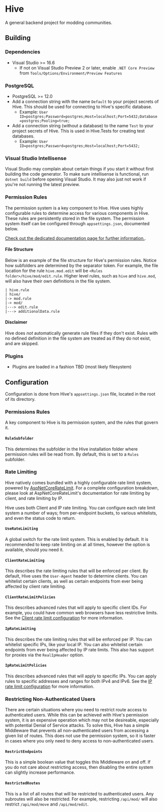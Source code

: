 # Hive

A general backend project for modding communities.

## Building

### Dependencies

- Visual Studio >= 16.6
  - If not on Visual Studio Preview 2 or later, enable `.NET Core Preview` from `Tools/Options/Environment/Preview Features`

### PostgreSQL

- PostgreSQL >= 12.0
- Add a connection string with the name `Default` to your project secrets of Hive. This should be used for connecting to 
  Hive's specific database.
  - Example: `User ID=postgres;Password=postgres;Host=localhost;Port=5432;Database=postgres;Pooling=true;`
- Add a connection string (without a database) to the name `Test` to your project secrets of Hive. This is used in Hive.Tests for creating test databases.
  - Example: `User ID=postgres;Password=postgres;Host=localhost;Port=5432;`

### Visual Studio Intellisense

Visual Studio may complain about certain things if you start it without first building the code generator.
To make sure intellisense is functional, run `dotnet build` before opening Visual Studio. It may also just
not work if you're not running the latest preview.

### Permission Rules

The permission system is a key component to Hive. Hive uses highly configurable rules to determine access for various components in Hive.
These rules are persistently stored in the file system. The permission system itself can be configured through `appsettings.json`, documented below.

[Check out the dedicated documentation page for further information.](https://github.com/Atlas-Rhythm/Hive/blob/master/Hive.Permissions/docs/Usage.md).

#### File Structure

Below is an example of the file structure for Hive's permission rules. Notice how subfolders are determined by the separator token.
For example, the file location for the rule `hive.mod.edit` will be `<Rules folder>/hive/mod/edit.rule`.
Higher level rules, such as `hive` and `hive.mod`, will also have their own definitions in the file system.

```
| hive.rule
| hive/
|-> mod.rule
|-> mod/
|---> edit.rule
|---> additionalData.rule
```

#### Disclaimer

Hive does *not* automatically generate rule files if they don't exist.
Rules with no defined definition in the file system are treated as if they do not exist, and are skipped.

### Plugins

- Plugins are loaded in a fashion TBD (most likely filesystem)

## Configuration

Configuration is done from Hive's `appsettings.json` file, located in the root of its directory.

### Permissions Rules

A key component to Hive is its permission system, and the rules that govern it.

#### `RuleSubfolder`

This determines the subfolder in the Hive installation folder where permission rules will be read from. By default, this is set to a `Rules` subfolder.

### Rate Limiting

Hive natively comes bundled with a highly configurable rate limit system, powered by [AspNetCoreRateLimit](https://github.com/stefanprodan/AspNetCoreRateLimit/).
For a complete configuration breakdown, please look at AspNetCoreRateLimit's documentation for rate limiting by client, and rate limiting by IP.

Hive uses both Client and IP rate limiting.
You can configure each rate limit system a number of ways; from per-endpoint buckets, to various whitelists, and even the status code to return.

#### `UseRateLimiting`

A global switch for the rate limit system. This is enabled by default.
It is recommended to keep rate limiting on at all times, however the option is available, should you need it.

#### `ClientRateLimiting`

This describes the rate limiting rules that will be enforced per client.
By default, Hive uses the `User-Agent` header to determine clients.
You can whitelist certain clients, as well as certain endpoints from ever being affected by client rate limiting.

#### `ClientRateLimitPolicies`

This describes advanced rules that will apply to specific client IDs.
For example, you could have common web browsers have less restrictive limits.
See the [Client rate limit configuration](https://github.com/stefanprodan/AspNetCoreRateLimit/wiki/ClientRateLimitMiddleware#setup) for more information.

#### `IpRateLimiting`

This describes the rate limiting rules that will be enforced per IP.
You can whitelist specific IPs, like your local IP. You can also whitelist certain endpoints from ever being affected by IP rate limits.
This also has support for proxies via the `RealIpHeader` option.

#### `IpRateLimitPolicies`

This describes advanced rules that will apply to specific IPs.
You can apply rules to specific addresses and ranges for both IPv4 and IPv6.
See the [IP rate limit configuration](https://github.com/stefanprodan/AspNetCoreRateLimit/wiki/IpRateLimitMiddleware#setup) for more information.

### Restricting Non-Authenticated Users

There are certain situations where you need to restrict route access to authenticated users.
While this can be achieved with Hive's permission system, it is an expensive operation which may not be desireable, especially with potential Denial of Service attacks.
To solve this, Hive has a simple Middleware that prevents all non-authenticated users from accessing a given list of routes. This does not use the permission system, so it is faster in cases where you only need to deny access to non-authenticated users.

#### `RestrictEndpoints`

This is a simple boolean value that toggles this Middleware on and off.
If you do not care about restricting access, then disabling the entire system can slightly increase performance.

#### `RestrictedRoutes`

This is a list of all routes that will be restricted to authenticated users.
Any subroutes will also be restricted. For example, restricting `/api/mod/` will also restrict `/api/mod/move` and `/api/mod/edit`.

